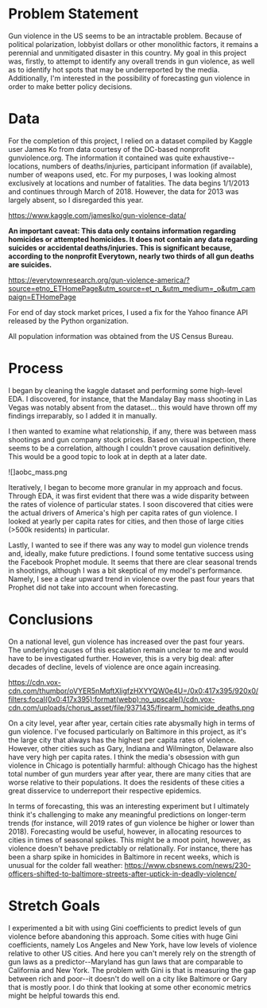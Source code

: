 # Problem Statement

Gun violence in the US seems to be an intractable problem. Because of political polarization, lobbyist dollars or other monolithic factors, it remains a perennial and unmitigated disaster in this country. My goal in this project was, firstly, to attempt to identify any overall trends in gun violence, as well as to identify hot spots that may be underreported by the media. Additionally, I'm interested in the possibility of forecasting gun violence in order to make better policy decisions.

# Data

For the completion of this project, I relied on a dataset compiled by Kaggle user James Ko from data courtesy of the DC-based nonprofit gunviolence.org. The information it contained was quite exhaustive--locations, numbers of deaths/injuries, participant information (if available), number of weapons used, etc. For my purposes, I was looking almost exclusively at locations and number of fatalities. The data begins 1/1/2013 and continues through March of 2018. However, the data for 2013 was largely absent, so I disregarded this year.

https://www.kaggle.com/jameslko/gun-violence-data/

**An important caveat: This data only contains information regarding homicides or attempted homicides. It does not contain any data regarding suicides or accidental deaths/injuries. This is significant because, according to the nonprofit Everytown, nearly two thirds of all gun deaths are suicides.**

https://everytownresearch.org/gun-violence-america/?source=etno_ETHomePage&utm_source=et_n_&utm_medium=_o&utm_campaign=ETHomePage

For end of day stock market prices, I used a fix for the Yahoo finance API released by the Python organization.

All population information was obtained from the US Census Bureau.

# Process

I began by cleaning the kaggle dataset and performing some high-level EDA. I discovered, for instance, that the Mandalay Bay mass shooting in Las Vegas was notably absent from the dataset... this would have thrown off my findings irreparably, so I added it in manually.

I then wanted to examine what relationship, if any, there was between mass shootings and gun company stock prices. Based on visual inspection, there seems to be a correlation, although I couldn't prove causation definitively. This would be a good topic to look at in depth at a later date.

![]aobc_mass.png

Iteratively, I began to become more granular in my approach and focus. Through EDA, it was first evident that there was a wide disparity between the rates of violence of particular states. I soon discovered that cities were the actual drivers of America's high per capita rates of gun violence. I looked at yearly per capita rates for cities, and then those of large cities (>500k residents) in particular.

Lastly, I wanted to see if there was any way to model gun violence trends and, ideally, make future predictions. I found some tentative success using the Facebook Prophet module. It seems that there are clear seasonal trends in shootings, although I was a bit skeptical of my model's performance. Namely, I see a clear upward trend in violence over the past four years that Prophet did not take into account when forecasting.

# Conclusions

On a national level, gun violence has increased over the past four years. The underlying causes of this escalation remain unclear to me and would have to be investigated further. However, this is a very big deal: after decades of decline, levels of violence are once again increasing.



https://cdn.vox-cdn.com/thumbor/oVYER5nMqftXligfzHXYYQW0e4U=/0x0:417x395/920x0/filters:focal(0x0:417x395):format(webp):no_upscale()/cdn.vox-cdn.com/uploads/chorus_asset/file/9371435/firearm_homicide_deaths.png

On a city level, year after year, certain cities rate abysmally high in terms of gun violence. I've focused particularly on Baltimore in this project, as it's the large city that always has the highest per capita rates of violence. However, other cities such as Gary, Indiana and Wilmington, Delaware also have very high per capita rates. I think the media's obsession with gun violence in Chicago is potentially harmful: although Chicago has the highest total number of gun murders year after year, there are many cities that are worse relative to their populations. It does the residents of these cities a great disservice to underreport their respective epidemics.

In terms of forecasting, this was an interesting experiment but I ultimately think it's challenging to make any meaningful predictions on longer-term trends (for instance, will 2019 rates of gun violence be higher or lower than 2018). Forecasting would be useful, however, in allocating resources to cities in times of seasonal spikes. This might be a moot point, however, as violence doesn't behave predictably or relationally. For instance, there has been a sharp spike in homicides in Baltimore in recent weeks, which is unusual for the colder fall weather: https://www.cbsnews.com/news/230-officers-shifted-to-baltimore-streets-after-uptick-in-deadly-violence/

# Stretch Goals

I experimented a bit with using Gini coefficients to predict levels of gun violence before abandoning this approach. Some cities with huge Gini coefficients, namely Los Angeles and New York, have low levels of violence relative to other US cities. And here you can't merely rely on the strength of gun laws as a predictor--Maryland has gun laws that are comparable to California and New York. The problem with Gini is that is measuring the gap between rich and poor--it doesn't do well on a city like Baltimore or Gary that is mostly poor. I do think that looking at some other economic metrics might be helpful towards this end.
